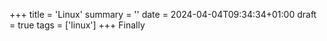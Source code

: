 +++
title = 'Linux'
summary = ''
date = 2024-04-04T09:34:34+01:00
draft = true
tags = ['linux']
+++
Finally 
